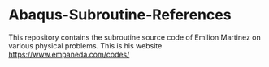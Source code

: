 # Abaqus-Subroutine-References
This repository contains the subroutine source code of Emilion Martinez on various physical problems. This is his website https://www.empaneda.com/codes/

